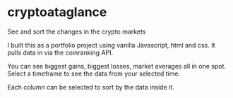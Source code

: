 # cryptoataglance
See and sort the changes in the crypto markets

I built this as a portfolio project using vanilla Javascript, html and css.  It pulls data in via the coinranking API.

You can see biggest gains, biggest losses, market averages all in one spot.  Select a timeframe to see the data from your selected time.  

Each column can be selected to sort by the data inside it.
